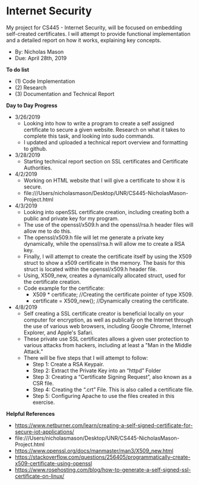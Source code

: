# Internet Security
My project for CS445 - Internet Security, will be focused on embedding self-created certificates. I will attempt to provide functional implementation and a detailed report on how it works, explaining key concepts.
- By: Nicholas Mason
- Due: April 28th, 2019

**To do list**
- (1) Code Implementation 
- (2) Research
- (3) Documentation and Technical Report

**Day to Day Progress**
- 3/26/2019 
  - Looking into how to write a program to create a self assigned certificate to secure a given website. Research on what it takes to complete this task, and looking into sudo commands.
  - I updated and uploaded a technical report overview and formatting to github.
- 3/28/2019
  - Starting technical report section on SSL certificates and Certificate Authorities.
- 4/2/2019
  - Working on HTML website that I will give a certificate to show it is secure. 
  - file:///Users/nicholasmason/Desktop/UNR/CS445-NicholasMason-Project.html
- 4/3/2019
  - Looking into openSSL certificate creation, including creating both a public and private key for my program. 
  - The use of the openssl/x509.h and the openssl/rsa.h header files will allow me to do this. 
  - The openssl/x509.h file will let me generate a private key dynamically, while the openssl/rsa.h will allow me to create a RSA key. 
  - Finally, I will attempt to create the certificate itself by using the X509 struct to show a x509 certificate in the memory. The basis for this struct is located within the openssl/x509.h header file. 
  - Using, X509_new, creates a dynamically allocated struct, used for the certificate creation.
  - Code example for the certificate: 
    - X509 * certificate;              //Creating the certificate pointer of type X509.
    - certificate = X509_new();        //Dynamically creating the certificate.
- 4/8/2019
  - Self creating a SSL certificate creator is beneficial locally on your computer for encryption, as well as publically on the Internet through the use of various web browsers, including Google Chrome, Internet Explorer, and Apple's Safari.
  - These private use SSL certificates allows a given user protection to various attacks from hackers, including at least a "Man in the Middle Attack."
  - There will be five steps that I will attempt to follow: 
    - Step 1: Create a RSA Keypair.
    - Step 2: Extract the Private Key into an “httpd” Folder
    - Step 3: Creating a “Certificate Signing Request”, also known as a CSR file.
    - Step 4: Creating the “.crt” File. This is also called a certificate file.
    - Step 5: Configuring Apache to use the files created in this exercise.

**Helpful References**
- https://www.netburner.com/learn/creating-a-self-signed-certificate-for-secure-iot-applications/
- file:///Users/nicholasmason/Desktop/UNR/CS445-NicholasMason-Project.html
- https://www.openssl.org/docs/manmaster/man3/X509_new.html
- https://stackoverflow.com/questions/256405/programmatically-create-x509-certificate-using-openssl
- https://www.rosehosting.com/blog/how-to-generate-a-self-signed-ssl-certificate-on-linux/
